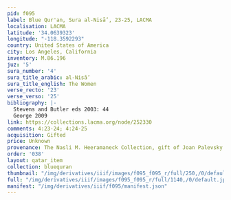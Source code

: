 ```yaml
---
pid: f095
label: Blue Qur'an, Sura al-Nisā’, 23-25, LACMA
localisation: LACMA
latitude: '34.0639323'
longitude: "-118.3592293"
country: United States of America
city: Los Angeles, California
inventory: M.86.196
juz: '5'
sura_number: '4'
sura_title_arabic: al-Nisā’
sura_title_english: The Women
verse_recto: '23'
verse_verso: '25'
bibliography: |-
  Stevens and Butler eds 2003: 44
  George 2009
link: https://collections.lacma.org/node/252330
comments: 4:23-24; 4:24-25
acquisition: Gifted
price: Unknown
provenance: The Nasli M. Heeramaneck Collection, gift of Joan Palevsky (M.86.196)
order: '038'
layout: qatar_item
collection: bluequran
thumbnail: "/img/derivatives/iiif/images/f095_f095_r/full/250,/0/default.jpg"
full: "/img/derivatives/iiif/images/f095_f095_r/full/1140,/0/default.jpg"
manifest: "/img/derivatives/iiif/f095/manifest.json"
---
```

